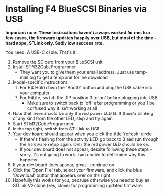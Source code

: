 # Installing F4 BlueSCSI Binaries via USB

**Important note: These instructions haven't always worked for me.  In a few cases, the firmware updates happily over USB, but most of the time - hard nope, STLink only.  Sadly low success rate.** 

You need: A USB-C cable.  That's it.

1. Remove the SD card from your BlueSCSI unit
2. Install STM32CubeProgrammer
   - They want you to give them your email address.  Just use temp-mail.org to get a temp one for the download
3. Model-specific instructions:
   1. For F4: Hold down the "Boot0" button and plug the USB cable into your computer
   2. For F4Lite, switch the DIP position 3 to 'on' before plugging into USB
      - Make sure to switch back to 'off' after programming or you'll be confused why it isn't working at all
4. Note that there should be only the red power LED lit.  If there's blinking of any kind from the other LED, stop and try again
5. Start STM32CubeProgrammer
6. In the top right, switch from ST-Link to USB
7. Your dev board should appear when you click the little 'refresh' circle
   - If there's flashing from the activity LED, go back to 3 and run through the hardware setup again.  Only the red power LED should be on.
   - If your dev board does not appear, despite following these steps - sorry, it's not going to work.  I am unable to determine why this happens.
8. If your dev board does appear, great - continue on
9. Click the 'Open File' tab, select your firmware, and click the blue 'Download' button that appears over on the right
10. Hopefully this works for you, because otherwise you need to buy an STLink V2 clone (yes, clone) for programming updated firmware.